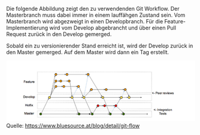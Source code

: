 Die folgende Abbildung zeigt den zu verwendenden Git Workflow. Der Masterbranch muss dabei immer in einem lauffähgen Zustand sein. Vom Masterbranch wird abgezweigt in einen Developbranch. Für die Feature-Implementierung wird vom Develop abgebrancht und über einen Pull Request zurück in den Develop gemerged.

Sobald ein zu versionierender Stand erreicht ist, wird der Develop zurück in den Master gemerged. Auf dem Master wird dann ein Tag erstellt. 

![image.png](/.attachments/image-aeee0745-0b9a-40b3-82ad-90a2352346ec.png)
Quelle: https://www.bluesource.at/blog/detail/git-flow